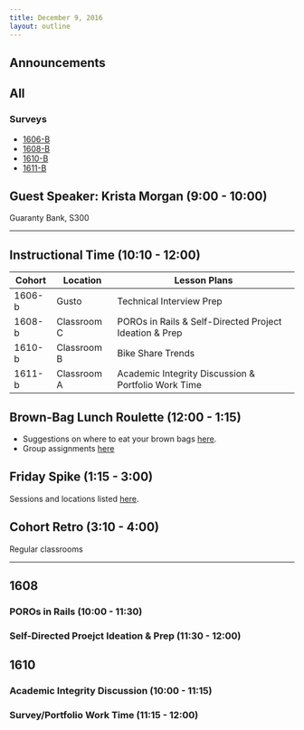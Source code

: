 ```yaml
---
title: December 9, 2016
layout: outline
---
```



## Announcements

## All

### Surveys
* [1606-B]()
* [1608-B]()
* [1610-B]()
* [1611-B]()

## Guest Speaker: Krista Morgan (9:00 - 10:00)

Guaranty Bank, S300

***

## Instructional Time (10:10 - 12:00)

| Cohort | Location | Lesson Plans |
| ------ | -------- | ------------ |
| 1606-b | Gusto | Technical Interview Prep |
| 1608-b | Classroom C | POROs in Rails & Self-Directed Project Ideation & Prep |
| 1610-b | Classroom B | Bike Share Trends |
| 1611-b | Classroom A | Academic Integrity Discussion & Portfolio Work Time|

## Brown-Bag Lunch Roulette (12:00 - 1:15)

* Suggestions on where to eat your brown bags [here](http://goo.gl/mHcSpv).
* Group assignments [here](https://github.com/turingschool/interdisciplinary-planning/blob/master/groups/20161202.markdown)

## Friday Spike (1:15 - 3:00)

Sessions and locations listed [here](https://docs.google.com/spreadsheets/d/1K5JRLoSOHwv4SqE3B6uuXNFuZ9chn3Xop_9fpB9Wyh4/edit?usp=sharing).

## Cohort Retro (3:10 - 4:00)
Regular classrooms


***

## 1608

### POROs in Rails (10:00 - 11:30)

### Self-Directed Proejct Ideation & Prep (11:30 - 12:00)


## 1610

### Academic Integrity Discussion (10:00 - 11:15)

### Survey/Portfolio Work Time (11:15 - 12:00)
